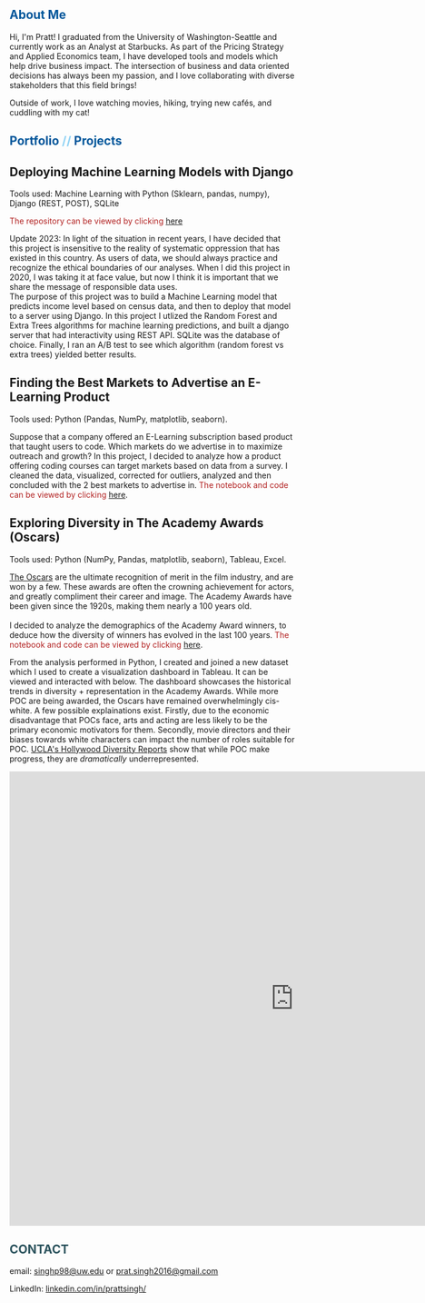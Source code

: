 ##  <span style="color: #01579b;">About Me</span>
Hi, I'm Pratt! I graduated from the University of Washington-Seattle and currently work as an Analyst at Starbucks. As part of the Pricing Strategy and Applied Economics team, I have developed tools and models which help drive business impact. The intersection of business and data oriented decisions has always been my passion, and I love collaborating with diverse stakeholders that this field brings! <br>

Outside of work, I love watching movies, hiking, trying new cafés, and cuddling with my cat!
##  <span style="color: #01579b;">Portfolio</span> <span style="color: #91d3f5;"> // </span> <span style="color: #01579b;">Projects</span>
## Deploying Machine Learning Models with Django
Tools used: Machine Learning with Python (Sklearn, pandas, numpy), Django (REST, POST), SQLite <br>

<span style="color: #B22222;">The repository can be viewed by clicking </span> [here](https://github.com/pratsingh/ML_Django_Project/blob/main/README.md) <br>

Update 2023: In light of the situation in recent years, I have decided that this project is insensitive to the reality of systematic oppression that has existed in this country. As users of data, we should always practice and recognize the ethical boundaries of our analyses. When I did this project in 2020, I was taking it at face value, but now I think it is important that we share the message of responsible data uses. <br>
The purpose of this project was to build a Machine Learning model that predicts income level based on census data, and then to deploy that model to a server using Django. In this project I utlized the Random Forest and Extra Trees algorithms for machine learning predictions, and built a django server that had interactivity using REST API. SQLite was the database of choice. Finally, I ran an A/B test to see which algorithm (random forest vs extra trees) yielded better results. <br>

## Finding the Best Markets to Advertise an E-Learning Product
Tools used: Python (Pandas, NumPy, matplotlib, seaborn). <br>

Suppose that a company offered an E-Learning subscription based product that taught users to code. Which markets do we advertise in to maximize outreach and growth? In this project, I decided to analyze how a product offering coding courses can target markets based on data from a survey. I cleaned the data, visualized, corrected for outliers, analyzed and then concluded with the 2 best markets to advertise in. <span style="color: #B22222;">The notebook and code can be viewed by clicking</span> [here](https://nbviewer.jupyter.org/github/pratsingh/Markets-to-advertise/blob/master/Markets_To_Advertise_In.ipynb). <br>

## Exploring Diversity in The Academy Awards (Oscars)
Tools used: Python (NumPy, Pandas, matplotlib, seaborn), Tableau, Excel. <br>

[The Oscars](https://www.oscars.org) are the ultimate recognition of merit in the film industry, and are won by a few. These awards are often the crowning achievement for actors, and greatly compliment their career and image. The Academy Awards have been given since the 1920s, making them nearly a 100 years old. <br>
<br>
I decided to analyze the demographics of the Academy Award winners, to deduce how the diversity of winners has evolved in the last 100 years. <span style="color: #B22222;">The notebook and code can be viewed by clicking</span> [here](https://nbviewer.jupyter.org/github/pratsingh/pratsingh.github.io/blob/master/notebooks/Oscars.ipynb). <br>


From the analysis performed in Python, I created and joined a new dataset which I used to create a visualization dashboard in Tableau. It can be viewed and interacted with below. The dashboard showcases the historical trends in diversity + representation in the Academy Awards. While more POC are being awarded, the Oscars have remained overwhelmingly cis-white. A few possible explainations exist. Firstly, due to the economic disadvantage that POCs face, arts and acting are less likely to be the primary economic motivators for them. Secondly, movie directors and their biases towards white characters can impact the number of roles suitable for POC. [UCLA's Hollywood Diversity Reports](https://socialsciences.ucla.edu/wp-content/uploads/2019/02/UCLA-Hollywood-Diversity-Report-2019-2-21-2019.pdf) show that while POC make progress, they are *dramatically* underrepresented. <br>

<iframe seamless frameborder="0" src="https://public.tableau.com/views/Trends_vis/Dashboard1?:embed=yes&:display_count=yes&:showVizHome=no" width = '1000' height = '800' scrolling='yes' ></iframe>    

## <span style="color: #2d545e;">CONTACT</span>
email: singhp98@uw.edu or prat.singh2016@gmail.com <br>

LinkedIn: [linkedin.com/in/prattsingh/](https://www.linkedin.com/in/prattsingh/)
